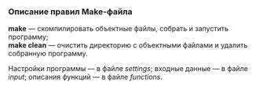 ### Описание правил Make-файла

**make** — скомпилировать объектные файлы, собрать и запустить программу;<br>
**make clean** — очистить директорию с объектными файлами и удалить собранную программу.<br>

Настройки программы — в файле _settings_; входные данные — в файле _input_; описания функций — в файле _functions_.
